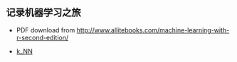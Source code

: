 ## 记录机器学习之旅

 * PDF download from http://www.allitebooks.com/machine-learning-with-r-second-edition/ 
 
 * [k_NN](https://github.com/yi1873/machine_learning/blob/master/k_NN/k_NN.md) 
 
 
